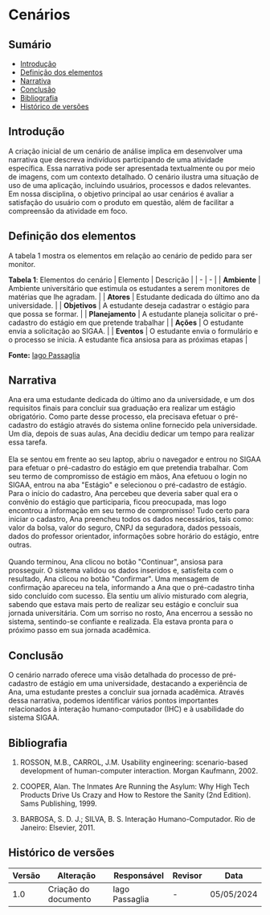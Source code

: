 # Cenários

## Sumário 
* [Introdução](#Introdução)
* [Definição dos elementos](#Definição-dos-elementos)
* [Narrativa](#Narrativa)
* [Conclusão](#Conclusão)
* [Bibliografia](#Bibliografia)
* [Histórico de versões](#Histórico-de-versões)

## Introdução

A criação inicial de um cenário de análise implica em desenvolver uma narrativa que descreva indivíduos participando de uma atividade específica. Essa narrativa pode ser apresentada textualmente ou por meio de imagens, com um contexto detalhado. O cenário ilustra uma situação de uso de uma aplicação, incluindo usuários, processos e dados relevantes. Em nossa disciplina, o objetivo principal ao usar cenários é avaliar a satisfação do usuário com o produto em questão, além de facilitar a compreensão da atividade em foco.

## Definição dos elementos

A tabela 1 mostra os elementos em relação ao cenário de pedido para ser monitor.

**Tabela 1**: Elementos do cenário
| Elemento | Descrição |
| - | - | 
| **Ambiente** | Ambiente universitário que estimula os estudantes a serem monitores de matérias que lhe agradam. |
| **Atores** | Estudante dedicada do último ano da universidade. |
| **Objetivos** | A estudante deseja cadastrar o estágio para que possa se formar. |
| **Planejamento** | A estudante planeja solicitar o pré-cadastro do estágio em que pretende trabalhar |
| **Ações** | O estudante envia a solicitação ao SIGAA. |
| **Eventos** | O estudante envia o formulário e o processo se inicia. A estudante fica ansiosa para as próximas etapas |

**Fonte:** [Iago Passaglia](https://github.com/paxxaglia)

## Narrativa

  Ana era uma estudante dedicada do último ano da universidade, e um dos requisitos finais para concluir sua graduação era realizar um estágio obrigatório. Como parte desse processo, ela precisava efetuar o pré-cadastro do estágio através do sistema online fornecido pela universidade. Um dia, depois de suas aulas, Ana decidiu dedicar um tempo para realizar essa tarefa. <br><br>
  Ela se sentou em frente ao seu laptop, abriu o navegador e entrou no SIGAA para efetuar o pré-cadastro do estágio em que pretendia trabalhar. Com seu termo de compromisso de estágio em mãos, Ana efetuou o login no SIGAA, entrou na aba "Estágio" e selecionou o pré-cadastro de estágio. Para o início do cadastro, Ana percebeu que deveria saber qual era o convênio do estágio que participaria, ficou preocupada, mas logo encontrou a informação em seu termo de compromisso! Tudo certo para iniciar o cadastro, Ana preencheu todos os dados necessários, tais como: valor da bolsa, valor do seguro, CNPJ da seguradora, dados pessoais, dados do professor orientador, informações sobre horário do estágio, entre outras. <br><br>
  Quando terminou, Ana clicou no botão "Continuar", ansiosa para prosseguir. O sistema validou os dados inseridos e, satisfeita com o resultado, Ana clicou no botão "Confirmar". Uma mensagem de confirmação apareceu na tela, informando a Ana que o pré-cadastro tinha sido concluído com sucesso. Ela sentiu um alívio misturado com alegria, sabendo que estava mais perto de realizar seu estágio e concluir sua jornada universitária. Com um sorriso no rosto, Ana encerrou a sessão no sistema, sentindo-se confiante e realizada. Ela estava pronta para o próximo passo em sua jornada acadêmica.

## Conclusão

O cenário narrado oferece uma visão detalhada do processo de pré-cadastro de estágio em uma universidade, destacando a experiência de Ana, uma estudante prestes a concluir sua jornada acadêmica. Através dessa narrativa, podemos identificar vários pontos importantes relacionados à interação humano-computador (IHC) e à usabilidade do sistema SIGAA.

## Bibliografia

1. ROSSON, M.B., CARROL, J.M. Usability engineering: scenario-based development of human-computer interaction. Morgan Kaufmann, 2002.

2. COOPER, Alan. The Inmates Are Running the Asylum: Why High Tech Products Drive Us Crazy and How to Restore the Sanity (2nd Edition). Sams Publishing, 1999.

3. BARBOSA, S. D. J.; SILVA, B. S. Interação Humano-Computador. Rio de Janeiro: Elsevier, 2011.

## Histórico de versões

| Versão | Alteração                     | Responsável    | Revisor         | Data       |
|--------|-------------------------------|----------------|---------------- |------------|
| 1.0    | Criação do documento          | Iago Passaglia | - | 05/05/2024 |
